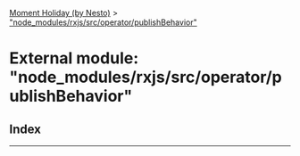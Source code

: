 [Moment Holiday (by Nesto)](../README.md) > ["node_modules/rxjs/src/operator/publishBehavior"](../modules/_node_modules_rxjs_src_operator_publishbehavior_.md)

# External module: "node_modules/rxjs/src/operator/publishBehavior"

## Index

---

